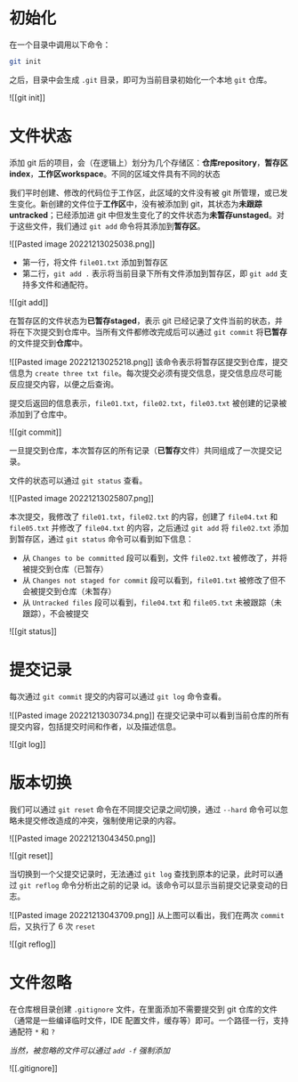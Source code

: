 # 初始化

在一个目录中调用以下命令：

```bash
git init
```

之后，目录中会生成 `.git` 目录，即可为当前目录初始化一个本地 `git` 仓库。

![[git init]]

# 文件状态

添加 git 后的项目，会（在逻辑上）划分为几个存储区：**仓库repository**，**暂存区index**，**工作区workspace**。不同的区域文件具有不同的状态

我们平时创建、修改的代码位于工作区，此区域的文件没有被 git 所管理，或已发生变化。新创建的文件位于**工作区**中，没有被添加到 git，其状态为**未跟踪untracked**；已经添加进 git 中但发生变化了的文件状态为**未暂存unstaged**。对于这些文件，我们通过 `git add` 命令将其添加到**暂存区**。

![[Pasted image 20221213025038.png]]
- 第一行，将文件 `file01.txt` 添加到暂存区
- 第二行，`git add .` 表示将当前目录下所有文件添加到暂存区，即 `git add` 支持多文件和通配符。 

![[git add]]

在暂存区的文件状态为**已暂存staged**，表示 git 已经记录了文件当前的状态，并将在下次提交到仓库中。当所有文件都修改完成后可以通过 `git commit` 将**已暂存**的文件提交到**仓库**中。

![[Pasted image 20221213025218.png]]
该命令表示将暂存区提交到仓库，提交信息为 `create three txt file`。每次提交必须有提交信息，提交信息应尽可能反应提交内容，以便之后查询。

提交后返回的信息表示，`file01.txt`，`file02.txt`，`file03.txt` 被创建的记录被添加到了仓库中。

![[git commit]]

一旦提交到仓库，本次暂存区的所有记录（**已暂存**文件）共同组成了一次提交记录。

文件的状态可以通过 `git status` 查看。

![[Pasted image 20221213025807.png]]

本次提交，我修改了 `file01.txt`，`file02.txt` 的内容，创建了 `file04.txt` 和 `file05.txt` 并修改了 `file04.txt` 的内容，之后通过 `git add` 将 `file02.txt` 添加到暂存区，通过 `git status` 命令可以看到如下信息：
- 从 `Changes to be committed` 段可以看到，文件 `file02.txt` 被修改了，并将被提交到仓库（已暂存）
- 从 `Changes not staged for commit` 段可以看到，`file01.txt` 被修改了但不会被提交到仓库（未暂存）
- 从 `Untracked files` 段可以看到，`file04.txt` 和 `file05.txt` 未被跟踪（未跟踪），不会被提交

![[git status]]

# 提交记录

每次通过 `git commit` 提交的内容可以通过 `git log` 命令查看。

![[Pasted image 20221213030734.png]]
在提交记录中可以看到当前仓库的所有提交内容，包括提交时间和作者，以及描述信息。

![[git log]]

# 版本切换

我们可以通过 `git reset` 命令在不同提交记录之间切换，通过 `--hard` 命令可以忽略未提交修改造成的冲突，强制使用记录的内容。

![[Pasted image 20221213043450.png]]

![[git reset]]

当切换到一个父提交记录时，无法通过 `git log` 查找到原本的记录，此时可以通过 `git reflog` 命令分析出之前的记录 id。该命令可以显示当前提交记录变动的日志。

![[Pasted image 20221213043709.png]]
从上图可以看出，我们在两次 `commit` 后，又执行了 6 次 `reset`

![[git reflog]]

# 文件忽略

在仓库根目录创建 `.gitignore` 文件，在里面添加不需要提交到 git 仓库的文件（通常是一些编译临时文件，IDE 配置文件，缓存等）即可。一个路径一行，支持通配符 `*` 和 `?`

*当然，被忽略的文件可以通过 `add -f` 强制添加*

![[.gitignore]]